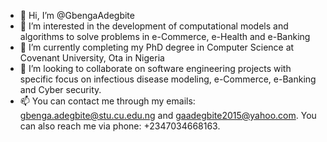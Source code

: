 - 👋 Hi, I’m @GbengaAdegbite
- 👀 I’m interested in the development of computational models and algorithms to solve problems in e-Commerce, e-Health and e-Banking 
- 🌱 I’m currently completing my PhD degree in Computer Science at Covenant University, Ota in Nigeria 
- 💞️ I’m looking to collaborate on software engineering projects with specific focus on infectious disease modeling, e-Commerce, e-Banking and Cyber security.
- 📫 You can contact me through my emails: gbenga.adegbite@stu.cu.edu.ng and gaadegbite2015@yahoo.com. You can also reach me via phone: +2347034668163.

<!---
GbengaAdegbite/GbengaAdegbite is a ✨ special ✨ repository because its `README.md` (this file) appears on your GitHub profile.
You can click the Preview link to take a look at your changes.
--->
